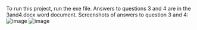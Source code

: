 To run this project, run the exe file.
Answers to questions 3 and 4 are in the 3and4.docx word document.
Screenshots of answers to question 3 and 4:
![image](https://user-images.githubusercontent.com/90816235/205978437-40f49ab5-3dc9-4a5f-8e24-5a82862ec9f9.png)
![image](https://user-images.githubusercontent.com/90816235/205978560-2b2fcdab-8af8-4fda-a2f0-84e905308064.png)
